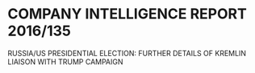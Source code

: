 # COMPANY INTELLIGENCE REPORT 2016/135

RUSSIA/US PRESIDENTIAL ELECTION: FURTHER DETAILS OF KREMLIN LIAISON WITH TRUMP CAMPAIGN



